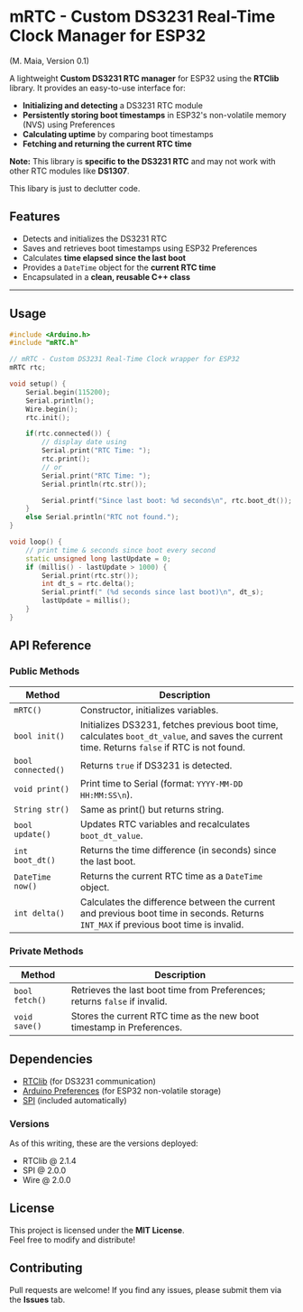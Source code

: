 # **mRTC - Custom DS3231 Real-Time Clock Manager for ESP32**

(M. Maia, Version 0.1)

A lightweight **Custom DS3231 RTC manager** for ESP32 using the **RTClib** library. It provides an easy-to-use interface for:

- **Initializing and detecting** a DS3231 RTC module
- **Persistently storing boot timestamps** in ESP32's non-volatile memory (NVS) using Preferences
- **Calculating uptime** by comparing boot timestamps
- **Fetching and returning the current RTC time**

**Note:** This library is **specific to the DS3231 RTC** and may not work with other RTC modules like **DS1307**.

This libary is just to declutter code.

## Features
- Detects and initializes the DS3231 RTC  
- Saves and retrieves boot timestamps using ESP32 Preferences  
- Calculates **time elapsed since the last boot**  
- Provides a `DateTime` object for the **current RTC time**  
- Encapsulated in a **clean, reusable C++ class**  

---

## **Usage**

```cpp
#include <Arduino.h>
#include "mRTC.h"

// mRTC - Custom DS3231 Real-Time Clock wrapper for ESP32
mRTC rtc;

void setup() {
    Serial.begin(115200);
    Serial.println();
    Wire.begin();
    rtc.init();

    if(rtc.connected()) {
        // display date using
        Serial.print("RTC Time: ");
        rtc.print();
        // or
        Serial.print("RTC Time: ");
        Serial.println(rtc.str());

        Serial.printf("Since last boot: %d seconds\n", rtc.boot_dt());
    }
    else Serial.println("RTC not found.");
}

void loop() {
    // print time & seconds since boot every second
    static unsigned long lastUpdate = 0;
    if (millis() - lastUpdate > 1000) {
        Serial.print(rtc.str());
        int dt_s = rtc.delta();
        Serial.printf(" (%d seconds since last boot)\n", dt_s);
        lastUpdate = millis();
    }
}

```

## **API Reference**
### **Public Methods**
| Method | Description |
|--------|------------|
| `mRTC()` | Constructor, initializes variables. |
| `bool init()` | Initializes DS3231, fetches previous boot time, calculates `boot_dt_value`, and saves the current time. Returns `false` if RTC is not found. |
| `bool connected()` | Returns `true` if DS3231 is detected. |
| `void print()` | Print time to Serial (format: `YYYY-MM-DD HH:MM:SS\n`). |
| `String str()` | Same as print() but returns string. |
| `bool update()` | Updates RTC variables and recalculates `boot_dt_value`. |
| `int boot_dt()` | Returns the time difference (in seconds) since the last boot. |
| `DateTime now()` | Returns the current RTC time as a `DateTime` object. |
| `int delta()` | Calculates the difference between the current and previous boot time in seconds. Returns `INT_MAX` if previous boot time is invalid. |

### **Private Methods**
| Method | Description |
|--------|------------|
| `bool fetch()` | Retrieves the last boot time from Preferences; returns `false` if invalid. |
| `void save()` | Stores the current RTC time as the new boot timestamp in Preferences. |

## **Dependencies**
- [RTClib](https://github.com/adafruit/RTClib) (for DS3231 communication)
- [Arduino Preferences](https://www.arduino.cc/reference/en/libraries/preferences/) (for ESP32 non-volatile storage)
- [SPI](https://github.com/arduino-libraries/SPI) (included automatically)

### Versions

As of this writing, these are the versions deployed:

- RTClib @ 2.1.4
- SPI @ 2.0.0
- Wire @ 2.0.0

## **License**
This project is licensed under the **MIT License**.  
Feel free to modify and distribute!

## **Contributing**
Pull requests are welcome! If you find any issues, please submit them via the **Issues** tab.

